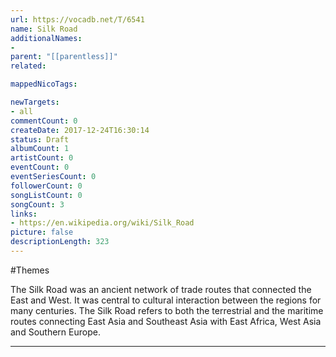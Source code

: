 ```yaml
---
url: https://vocadb.net/T/6541
name: Silk Road
additionalNames: 
- 
parent: "[[parentless]]"
related:

mappedNicoTags:

newTargets:
- all
commentCount: 0
createDate: 2017-12-24T16:30:14
status: Draft
albumCount: 1
artistCount: 0
eventCount: 0
eventSeriesCount: 0
followerCount: 0
songListCount: 0
songCount: 3
links: 
- https://en.wikipedia.org/wiki/Silk_Road
picture: false
descriptionLength: 323
---
```


#Themes

The Silk Road was an ancient network of trade routes that connected the East and West. It was central to cultural interaction between the regions for many centuries. The Silk Road refers to both the terrestrial and the maritime routes connecting East Asia and Southeast Asia with East Africa, West Asia and Southern Europe.

---

